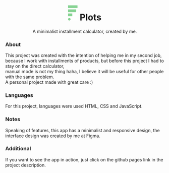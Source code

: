 <h1 align="center">
  <img src="assets/logo.svg" width="30"> Plots
</h1>

<p align="center">A minimalist installment calculator, created by me.</p>

### About
<p>This project was created with the intention of helping me in my second job, because I work with installments of products, but before this project I had to stay on the direct calculator, <br> manual mode is not my thing haha, I believe it will be useful for other people with the same problem. <br>
A personal project made with great care :)</p>

### Languages
<p>For this project, languages ​​were used HTML, CSS and JavaScript.</p>

### Notes
<p>Speaking of features, this app has a minimalist and responsive design,
the interface design was created by me at Figma.</p>

### Additional
<p>If you want to see the app in action, just click on the github pages link in the project description.</p>
